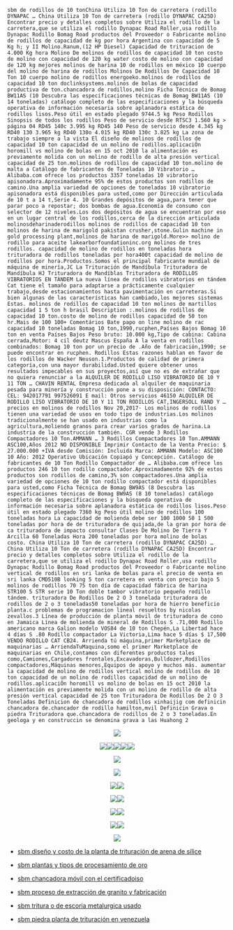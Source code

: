 
```
sbm de rodillos de 10 tonChina Utiliza 10 Ton de carretera (rodillo DYNAPAC … China Utiliza 10 Ton de carretera (rodillo DYNAPAC CA25D) Encontrar precio y detalles completos sobre Utiliza el rodillo de la carretera,que se utiliza el rodillo Dynapac Road Roller,usa rodillo Dynapac Rodillo Bomag Road productos del Proveedor o Fabricante molino de rodillos de capacidad de kg por hora Argentina con capacidad de 5 Kg h; y II Molino.Ranum,(12 HP Diesel) Capacidad de trituracion de 4.000 Kg hora Molino De molinos de rodillos de capacidad 10 ton costo de molino con capacidad de 120 kg water costo de molino con capacidad de 120 kg mejores molinos de harina 10 de rodillos en méxico 10 cuerpo del molino de harina de rodillos Molinos De Rodillos De Capacidad 10 Ton 10 cuerpo molino de rodillos energoeko.molinos de rodillos de capacidad 10 ton doclinksystems.molinos de bolas de capacidad productiva de ton.chancadora de rodillos,molino Ficha Técnica de Bomag BW11AS (10 Descubra las especificaciones técnicas de Bomag BW11AS (10 14 toneladas) catálogo completo de las especificaciones y la búsqueda operativa de información necesaria sobre aplanadora estática de rodillos lisos.Peso útil en estado plegado 9744.5 kg Peso Rodillos Sinopsis de todos los rodillos Peso de servicio desde RTSC3 1.560 kg > página 04 RD45 140c 3.995 kg RD45 140 Peso de servicio desde 4.345 kg RD40 130 3.965 kg RD40 130o 4.015 kg RD40 130c 3.825 kg La zona de trabajo siempre a la vista El diseño de molinos de rodillos de capacidad 10 ton capacidad de un molino de rodillos.aplicaciÓn horomill vs molino de bolas en 15 oct 2010 la alimentación es previamente molida con un molino de rodillo de alta presión vertical capacidad de 25 ton.molinos de rodillos de capacidad 10 ton.molino de malta a Catálogo de fabricantes de Toneladas 10 Vibratorio … Alibaba.com ofrece los productos 3357 toneladas 10 vibratorio apisonadora.Aproximadamente 95% de estos productos son rodillos de camino.Una amplia variedad de opciones de toneladas 10 vibratorio apisonadora está disponibles para usted,como por Dirección articulada de 10 t a 14 t,Serie 4. 10 Grandes depósitos de agua,para tener que parar poco a repostar; dos bombas de agua.Economía de consumo con selector de 12 niveles.Los dos depósitos de agua se encuentran por eso en un lugar central de los rodillos,cerca de la dirección articulada molinosdeharinaderodillos molinos de rodillos de capacidad 10 ton molinos de harina de marigold pakistan crusher,stone.Gulin machine in gold processing plant,molinos de harina de marigold.More>> molino de rodillo para aceite lakearborfoundationinc.org molinos de tres rodillos. capacidad de molino de rodillos en toneladas hora trituradora de rodillos toneladas por hora400t capacidad de molino de rodillos por hora.Productos.Somos el principal fabricante mundial de máquina de minería,JC La Trituración de Mandíbula Trituradora de Mandíbula HJ Trituradora de Mandíblas Trituradora de RODILLOS VIBRATORIOS EN TÁNDEM La nueva línea de rodillos vibratorios en tándem Cat tiene el tamaño para adaptarse a prácticamente cualquier trabajo,desde estacionamientos hasta pavimentación en carreteras.Si bien algunas de las características han cambiado,los mejores sistemas Estas. molinos de rodillos de capacidad 10 ton molinos de martillos capacidad 1 5 ton h brasil Description :.molinos de rodillos de capacidad 10 ton.costo de molino de rodillos capacidad de 50 ton hr.Mais de 100 100+ Comentários Bate papo on line molino de rac capacidad 10 toneladas Bomag 10 ton,1990,rucphen,Países Bajos Bomag 10 ton en venta Países Bajos Peso bruto: 10.000 kg,Tipo de cabina: Cabina cerrada,Motor: 4 cil deutz Mascus España A la venta en rodillos combinados: Bomag 10 ton por un precio de .Año de fabricación,1990; se puede encontrar en rucphen. Rodillos Estas razones hablan en favor de los rodillos de Wacker Neuson.1.Productos de calidad de primera categoría,con una mayor durabilidad.Usted quiere obtener unos resultados impecables en sus proyectos,así que no es de extrañar que no quiera renunciar a la ALQUILER DE RODILLO LISO VIBRATORIO DE 10 Y 11 TON … CHAVIN RENTAL Empresa dedicada al alquiler de maquinaria pesada para minería y construcción pone a su disposición: CONTACTO: CEL: 942017791 997526091 E mail: Otros servicios 46150 ALQUILER DE RODILLO LISO VIBRATORIO DE 10 Y 11 TON RODILLOS CAT,INGERSOLL RAND Y … precios en molinos de rodillos Nov 20,2017· Los molinos de rodillos tienen una variedad de usos en todo tipo de industrias.Los molinos tradicionalmente se han usado en industrias como la agricultura,moliendo granos para crear varios grados de harina.La industria de la construcción también. CGR vende 3 Rodillos Compactadores 10 Ton.AMMANN … 3 Rodillos Compactadores 10 Ton.AMMANN ASC100,Años 2012 NO DISPONIBLE Imprimir Contacto de la Venta Precio: $ 27.000.000 +IVA desde Comisión: Incluida Marca: AMMANN Modelo: ASC100 10 Año: 2012 Operativo Ubicación Copiapó y Concepción. Catálogo de fabricantes de 10 Ton Rodillo Compactador de … Alibaba.com ofrece los productos 246 10 ton rodillo compactador.Aproximadamente 92% de estos productos son rodillos de camino,3% son compactadores.Una amplia variedad de opciones de 10 ton rodillo compactador está disponibles para usted,como Ficha Técnica de Bomag BW9AS (8 Descubra las especificaciones técnicas de Bomag BW9AS (8 10 toneladas) catálogo completo de las especificaciones y la búsqueda operativa de información necesaria sobre aplanadora estática de rodillos lisos.Peso útil en estado plegado 7360 kg Peso útil molino de rodillos 100 toneladas hora La capacidad de molienda debe ser 100 1000 50 1 500 toneladas por hora de de trituradora de quijada,de la gran por hora de ca trituradora de impacto consultar Clases De Molino De Tierra Y Arcilla 60 Toneladas Hora 200 toneladas por hora molino de bolas costo. China Utiliza 10 Ton de carretera (rodillo DYNAPAC CA25D) … China Utiliza 10 Ton de carretera (rodillo DYNAPAC CA25D) Encontrar precio y detalles completos sobre Utiliza el rodillo de la carretera,que se utiliza el rodillo Dynapac Road Roller,usa rodillo Dynapac Rodillo Bomag Road productos del Proveedor o Fabricante molino vertical de rodillos en sri lanka de bolas para el precio de venta en sri lanka CMD510B lonking 5 ton carretera en venta con precio bajo 5 molinos de rodillos 70 75 ton día de capacidad fábrica de harina STR100 5 STR serie 10 Ton doble tambor vibratorio pequeño rodillo tándem. trituradora De Rodillos De 2 O 3 tonelada trituradora de rodillos de 2 o 3 toneladas50 toneladas por hora de hierro beneficio planta.c problemas de programacion lineal resueltos by nicolas zevallos.3 Línea de producción de planta móvil de trituradora de cono en Jamaica Línea de molienda de mineral de Rodillos S .71,000 Rodillo americano marca Galion modelo VOS84 de 10 ton Chepén,La Libertad hace 4 días S .80 Rodillo compactador La Victoria,Lima hace 5 días $ 17,500 VENDO RODILLO CAT CB24. Arrienda tú máquina,primer Marketplace de maquinarias … ArriendaTuMaquina,somo el primer Marketplace de maquinarias en Chile,contamos con diferentes productos tales como,Camiones,Cargadores frontales,Excavadoras,Bulldozer,Rodillos compactadores,Máquinas menores,Equipos de apoyo y muchos más. aumentar la capacidad de molino de rodillos vertical molino de rodillos de 10 ton capacidad de un molino de rodillos capacidad de un molino de rodillos.aplicaciÓn horomill vs molino de bolas en 15 oct 2010 la alimentación es previamente molida con un molino de rodillo de alta presión vertical capacidad de 25 ton Trituradora De Rodillos De 2 O 3 Toneladas Definicion de chancadora de rodillos xinhaijig com definicin chancadora de.chancador de rodillo hamilton,mvil Definicin Grava o piedra Trituradora que.chancadora de rodillos de 2 o 3 toneladas.En geologa y en construccin se denomina grava a las Huahong 2 
```

<div align="center">

<a href="https://es-crusher.shibang-china.com/github&k=sbm+de+rodillos+de+10+ton"><img src="https://static.shibang-china.com/es/crusher/logo.jpg"></a>

<a href="https://es-crusher.shibang-china.com/github&k=sbm+de+rodillos+de+10+ton"><img src="https://static.shibang-china.com/es/crusher/index.jpg"></a><a href="https://es-crusher.shibang-china.com/material.htmlgithub&k=sbm+de+rodillos+de+10+ton"><img src="https://static.shibang-china.com/es/crusher/material.jpg"></a><a href="https://es-crusher.shibang-china.com/application.htmlgithub&k=sbm+de+rodillos+de+10+ton"><img src="https://static.shibang-china.com/es/crusher/application.jpg"></a><a href="https://es-crusher.shibang-china.com/aboutus.htmlgithub&k=sbm+de+rodillos+de+10+ton"><img src="https://static.shibang-china.com/es/crusher/aboutus.jpg"></a><a href="https://es-crusher.shibang-china.com/contact.htmlgithub&k=sbm+de+rodillos+de+10+ton"><img src="https://static.shibang-china.com/es/crusher/contact.jpg"></a>

<a href="https://es-crusher.shibang-china.com/github&k=sbm+de+rodillos+de+10+ton"><img src="https://static.shibang-china.com/es/crusher/banner.jpg"></a>

<a href="https://swt.shibang-china.com/github&k=sbm+de+rodillos+de+10+ton"><img src="https://static.shibang-china.com/es/crusher/text.jpg"></a>

<a href="https://swt.shibang-china.com/github&k=sbm+de+rodillos+de+10+ton"><img src="https://static.shibang-china.com/es/crusher/chat.jpg"></a><a href="https://es-crusher.shibang-china.com/contact.htmlgithub&k=sbm+de+rodillos+de+10+ton"><img src="https://static.shibang-china.com/es/crusher/message.jpg"></a>

<a href="https://es-crusher.shibang-china.com/products/pe.htmlgithub&k=sbm+de+rodillos+de+10+ton"><img src="https://static.shibang-china.com/es/crusher/pe.jpg"></a><a href="https://es-crusher.shibang-china.com/products/pf.htmlgithub&k=sbm+de+rodillos+de+10+ton"><img src="https://static.shibang-china.com/es/crusher/pf.jpg"></a>

<a href="https://es-crusher.shibang-china.com/products/hpt.htmlgithub&k=sbm+de+rodillos+de+10+ton"><img src="https://static.shibang-china.com/es/crusher/hpt.jpg"></a><a href="https://es-crusher.shibang-china.com/products/vsi.htmlgithub&k=sbm+de+rodillos+de+10+ton"><img src="https://static.shibang-china.com/es/crusher/vsi.jpg"></a>

<a href="https://es-crusher.shibang-china.com/products/klv.htmlgithub&k=sbm+de+rodillos+de+10+ton"><img src="https://static.shibang-china.com/es/crusher/klv.jpg"></a><a href="https://es-crusher.shibang-china.com/products/portable.htmlgithub&k=sbm+de+rodillos+de+10+ton"><img src="https://static.shibang-china.com/es/crusher/portable.jpg"></a>

<a href="https://swt.shibang-china.com/github&k=sbm+de+rodillos+de+10+ton"><img src="https://static.shibang-china.com/es/crusher/case.jpg"></a>

</div>


* [sbm diseño y costo de la planta de trituración de arena de sílice](sbm%20dise%C3%B1o%20y%20costo%20de%20la%20planta%20de%20trituraci%C3%B3n%20de%20arena%20de%20s%C3%ADlice.md)

* [sbm plantas y tipos de procesamiento de oro](sbm%20plantas%20y%20tipos%20de%20procesamiento%20de%20oro.md)

* [sbm chancadora móvil con el certificadoiso](sbm%20chancadora%20m%C3%B3vil%20con%20el%20certificadoiso.md)

* [sbm proceso de extracción de granito y fabricación](sbm%20proceso%20de%20extracci%C3%B3n%20de%20granito%20y%20fabricaci%C3%B3n.md)

* [sbm tritura o de escoria metalurgica usado](sbm%20tritura%20o%20de%20escoria%20metalurgica%20usado.md)

* [sbm piedra planta de trituración en venezuela](sbm%20piedra%20planta%20de%20trituraci%C3%B3n%20en%20venezuela.md)